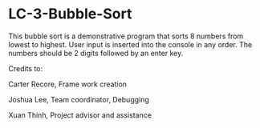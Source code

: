 # LC-3-Bubble-Sort
This bubble sort is a demonstrative program that sorts 8 numbers from lowest to highest. User input is inserted into the console in any order. The numbers should be 2 digits followed by an enter key.

Credits to:

Carter Recore, Frame work creation

Joshua Lee, Team coordinator, Debugging

Xuan Thinh, Project advisor and assistance

